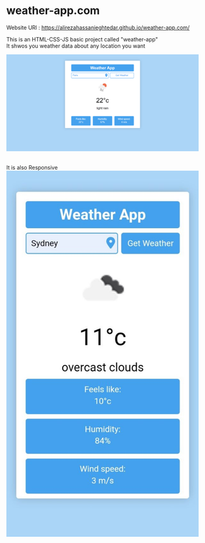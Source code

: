 # weather-app.com

Website URl : https://alirezahassanieghtedar.github.io/weather-app.com/
<br>

This is an HTML-CSS-JS basic project called "weather-app" <br>
It shwos you weather data about any location you want 

![weatgher-app-screenshot](./images/weather-app-screenshot.png)
<br><br>

It is also Responsive 
![weather-app-mobile-screenshot](./images/weather-app-mobile-screenshot.jpg)